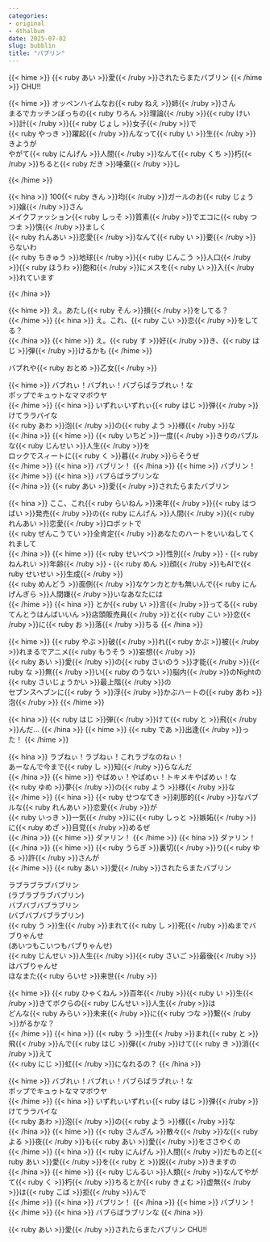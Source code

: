 ```yaml
---
categories:
- original
- 4thalbum
date: 2025-07-02
slug: bubblin
title: "バブリン"
---
```


{{< hime >}}
{{< ruby あい >}}愛{{< /ruby >}}されたらまたバブリン 
{{< /hime >}}
CHU!!

{{< hime >}}
オッペンハイムなお{{< ruby ねえ >}}姉{{< /ruby >}}さん  
まるでカッチンぼっちの{{< ruby りろん >}}理論{{< /ruby >}}{{< ruby けい >}}計{{< /ruby >}}{{< ruby じょし >}}女子{{< /ruby >}}で  
{{< ruby やっき >}}躍起{{< /ruby >}}んなって{{< ruby い >}}生{{< /ruby >}}きようが  
やがて{{< ruby にんげん >}}人間{{< /ruby >}}なんて{{< ruby くち >}}朽{{< /ruby >}}ちると{{< ruby だき >}}唾棄{{< /ruby >}}し

{{< /hime >}}

{{< hina >}}
100{{< ruby きん >}}均{{< /ruby >}}ガールのお{{< ruby じょう >}}嬢{{< /ruby >}}さん  
メイクファッション{{< ruby しっそ >}}質素{{< /ruby >}}でエコに{{< ruby つつま >}}慎{{< /ruby >}}ましく  
{{< ruby れんあい >}}恋愛{{< /ruby >}}なんて{{< ruby い >}}要{{< /ruby >}}らないわ  
{{< ruby ちきゅう >}}地球{{< /ruby >}}{{< ruby じんこう >}}人口{{< /ruby >}}{{< ruby ほうわ >}}飽和{{< /ruby >}}にメスを{{< ruby い >}}入{{< /ruby >}}れています

{{< /hina >}}

{{< hime >}}
え。あたし{{< ruby そん >}}損{{< /ruby >}}をしてる？  
{{< /hime >}}
{{< hina >}}
え。これ、{{< ruby こい >}}恋{{< /ruby >}}をしてる？  
{{< /hina >}}
{{< hime >}}
え。{{< ruby す >}}好{{< /ruby >}}き、{{< ruby はじ >}}弾{{< /ruby >}}けるかも
{{< /hime >}}

バブれや{{< ruby おとめ >}}乙女{{< /ruby >}}

{{< hime >}}
バブれぃ！バブれぃ！バブらばラブれぃ！な  
ポップでキュゥトなママボウヤ  
{{< /hime >}}
{{< hina >}}
いずれぃいずれぃ{{< ruby はじ >}}弾{{< /ruby >}}けてララバイな  
{{< ruby あわ >}}泡{{< /ruby >}}の{{< ruby よう >}}様{{< /ruby >}}な  
{{< /hina >}}
{{< hime >}}
{{< ruby いちど >}}一度{{< /ruby >}}きりのバブルな{{< ruby じんせい >}}人生{{< /ruby >}}を  
ロックでスィートに{{< ruby く >}}暮{{< /ruby >}}らそうぜ  
{{< /hime >}}
{{< hina >}}
バブリン！
{{< /hina >}}
{{< hime >}}
バブリン！
{{< /hime >}}
{{< hina >}}
バブらばラブリンな  
{{< /hina >}}
{{< ruby あい >}}愛{{< /ruby >}}されたらまたバブリン

{{< hina >}}
ここ、これ{{< ruby らいねん >}}来年{{< /ruby >}}{{< ruby はつばい >}}発売{{< /ruby >}}の{{< ruby にんげん >}}人間{{< /ruby >}}{{< ruby れんあい >}}恋愛{{< /ruby >}}ロボットで  
{{< ruby ぜんこうてい >}}全肯定{{< /ruby >}}あなたのハートをいいねしてくれまして  
{{< /hina >}}
{{< hime >}}
{{< ruby せいべつ >}}性別{{< /ruby >}}・{{< ruby ねんれい >}}年齢{{< /ruby >}}・{{< ruby めん >}}顔{{< /ruby >}}もAIで{{< ruby せいせい >}}生成{{< /ruby >}}  
{{< ruby めんどう >}}面倒{{< /ruby >}}なケンカとかも無いんで{{< ruby にんげんぎら >}}人間嫌{{< /ruby >}}いなあなたには  
{{< /hime >}}
{{< hina >}}
とか{{< ruby い >}}言{{< /ruby >}}ってる{{< ruby てんとうはんばいいん >}}店頭販売員{{< /ruby >}}と{{< ruby こい >}}恋{{< /ruby >}}に{{< ruby お >}}落{{< /ruby >}}ちる
{{< /hina >}}

{{< hime >}}
{{< ruby やぶ >}}破{{< /ruby >}}れ{{< ruby かぶ >}}被{{< /ruby >}}れまるでアニメ{{< ruby もうそう >}}妄想{{< /ruby >}}  
{{< ruby あい >}}愛{{< /ruby >}}の{{< ruby さいのう >}}才能{{< /ruby >}}{{< ruby な >}}無{{< /ruby >}}い{{< ruby のうない >}}脳内{{< /ruby >}}のNightの{{< ruby さいじょうかい >}}最上階{{< /ruby >}}の  
セブンスヘブンに{{< ruby う >}}浮{{< /ruby >}}かぶハートの{{< ruby あわ >}}泡{{< /ruby >}}
{{< /hime >}}

{{< hina >}}
{{< ruby はじ >}}弾{{< /ruby >}}けて{{< ruby と >}}飛{{< /ruby >}}んだ…
{{< /hina >}}
{{< hime >}}
{{< ruby であ >}}出逢{{< /ruby >}}った！
{{< /hime >}}

{{< hina >}}
ラブねぃ！ラブねぃ！これラブなのねぃ！  
あーなんで今まで{{< ruby し >}}知{{< /ruby >}}らなんだ  
{{< /hina >}}
{{< hime >}}
やばめぃ！やばめぃ！トキメキやばめぃ！な  
{{< ruby ゆめ >}}夢{{< /ruby >}}の{{< ruby よう >}}様{{< /ruby >}}な  
{{< /hime >}}
{{< hina >}}
{{< ruby せつなてき >}}刹那的{{< /ruby >}}なバブルな{{< ruby れんあい >}}恋愛{{< /ruby >}}が  
{{< ruby いっき >}}一気{{< /ruby >}}に{{< ruby しっと >}}嫉妬{{< /ruby >}}に{{< ruby めざ >}}目覚{{< /ruby >}}めるぜ  
{{< /hina >}}
{{< hime >}}
ダァリン！
{{< /hime >}}
{{< hina >}}
ダァリン！
{{< /hina >}}
{{< hime >}}
{{< ruby うらぎ >}}裏切{{< /ruby >}}り{{< ruby ゆる >}}許{{< /ruby >}}さんが  
{{< /hime >}}
{{< ruby あい >}}愛{{< /ruby >}}されたらまたバブリン

ラブラブラブバブリン  
(ラブラブラブバブリン)  
バブバブバブラブリン  
(バブバブバブラブリン)  
{{< ruby う >}}生{{< /ruby >}}まれて{{< ruby し >}}死{{< /ruby >}}ぬまでバブりゃんせ  
(あいつもこいつもバブりゃんせ)  
{{< ruby じんせい >}}人生{{< /ruby >}}{{< ruby さいご >}}最後{{< /ruby >}}はバブりゃんせ  
ほなまた{{< ruby らいせ >}}来世{{< /ruby >}}

{{< hime >}}
{{< ruby ひゃくねん >}}百年{{< /ruby >}}{{< ruby い >}}生{{< /ruby >}}きてボクらの{{< ruby じんせい >}}人生{{< /ruby >}}は  
どんな{{< ruby みらい >}}未来{{< /ruby >}}に{{< ruby つな >}}繋{{< /ruby >}}がるかな？  
{{< /hime >}}
{{< hina >}}
{{< ruby う >}}生{{< /ruby >}}まれ{{< ruby と >}}飛{{< /ruby >}}んで{{< ruby はじ >}}弾{{< /ruby >}}けて{{< ruby き >}}消{{< /ruby >}}えて  
{{< ruby にじ >}}虹{{< /ruby >}}になれるの？
{{< /hina >}}

{{< hime >}}
バブれぃ！バブれぃ！バブらばラブれぃ！な  
ポップでキュゥトなママボウヤ  
{{< /hime >}}
{{< hina >}}
いずれぃいずれぃ{{< ruby はじ >}}弾{{< /ruby >}}けてララバイな  
{{< ruby あわ >}}泡{{< /ruby >}}の{{< ruby よう >}}様{{< /ruby >}}な  
{{< /hina >}}
{{< hime >}}
{{< ruby さんざん >}}散々{{< /ruby >}}な{{< ruby よる >}}夜{{< /ruby >}}も{{< ruby あい >}}愛{{< /ruby >}}をささやくの  
{{< /hime >}}
{{< hina >}}
{{< ruby にんげん >}}人間{{< /ruby >}}だものと{{< ruby あい >}}愛{{< /ruby >}}を{{< ruby と >}}説{{< /ruby >}}きますの  
{{< /hina >}}
{{< hime >}}
{{< ruby じんるい >}}人類{{< /ruby >}}なんてやがて{{< ruby く >}}朽{{< /ruby >}}ちるとか{{< ruby きょむ >}}虚無{{< /ruby >}}は{{< ruby こば >}}拒{{< /ruby >}}んで  
{{< /hime >}}
{{< hina >}}
バブリン！
{{< /hina >}}
{{< hime >}}
バブリン！
{{< /hime >}}
{{< hina >}}
バブらばラブリンな
{{< /hina >}}

{{< ruby あい >}}愛{{< /ruby >}}されたらまたバブリン CHU!!
